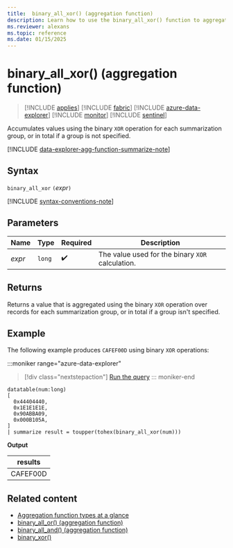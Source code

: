 ```yaml
---
title:  binary_all_xor() (aggregation function)
description: Learn how to use the binary_all_xor() function to aggregate values using the binary XOR operation.
ms.reviewer: alexans
ms.topic: reference
ms.date: 01/15/2025
---
```

# binary_all_xor() (aggregation function)

> [!INCLUDE [applies](../includes/applies-to-version/applies.md)] [!INCLUDE [fabric](../includes/applies-to-version/fabric.md)] [!INCLUDE [azure-data-explorer](../includes/applies-to-version/azure-data-explorer.md)] [!INCLUDE [monitor](../includes/applies-to-version/monitor.md)] [!INCLUDE [sentinel](../includes/applies-to-version/sentinel.md)]

Accumulates values using the binary `XOR` operation for each summarization group, or in total if a group is not specified.

[!INCLUDE [data-explorer-agg-function-summarize-note](../includes/agg-function-summarize-note.md)]

## Syntax

`binary_all_xor` `(`*expr*`)`

[!INCLUDE [syntax-conventions-note](../includes/syntax-conventions-note.md)]

## Parameters

| Name | Type | Required | Description |
|--|--|--|--|
| *expr* | `long` |  :heavy_check_mark: | The value used for the binary `XOR`  calculation. |

## Returns

Returns a value that is aggregated using the binary `XOR` operation over records for each summarization group, or in total if a group isn't specified.

## Example

The following example produces `CAFEF00D` using binary `XOR` operations:

:::moniker range="azure-data-explorer"
> [!div class="nextstepaction"]
> <a href="https://dataexplorer.azure.com/clusters/help/databases/Samples?query=H4sIAAAAAAAAA0tJLAHCpJxUjbzSXKuc/Lx0Ta5oLgUFgwoTExMDENYB8wxdIRDCszRwdHJyNLCE8AwMDJwMDUwddbhiuWoUiktzcxOLMqtSFYpSi0tzShRsFUrySwsKUos0SvIzUis0kjLzEosq4xNzcuIr8otA9mpqagIAuXol8IgAAAA=" target="_blank">Run the query</a>
::: moniker-end

```kusto
datatable(num:long)
[
  0x44404440,
  0x1E1E1E1E,
  0x90ABBA09,
  0x000B105A,
]
| summarize result = toupper(tohex(binary_all_xor(num)))
```

**Output**

|results|
|--|
|CAFEF00D|

## Related content

* [Aggregation function types at a glance](aggregation-functions.md)
* [binary_all_or() (aggregation function)](binary-all-or-aggregation-function.md)
* [binary_all_and() (aggregation function)](binary-all-and-aggregation-function.md)
* [binary_xor()](binary-xor-function.md)